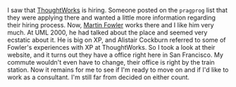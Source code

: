 I saw that [ThoughtWorks](http://www.thoughtworks.com/) is hiring.
Someone posted on the `pragprog` list that they were applying there
and wanted a little more information regarding their hiring process.  Now,
[Martin Fowler](MartinFowler.html) works there and I like him very
much.  At UML 2000, he had talked about the place and seemed very ecstatic about
it.  He is big on XP, and Alistair Cockburn referred to some of Fowler's
experiences with XP at ThoughtWorks.  So I took a look at their website, and it
turns out they have a office right here in San Francisco.  My commute wouldn't
even have to change, their office is right by the train station.  Now it
remains for me to see if I'm ready to move on and if I'd like to work as a
consultant.  I'm still far from decided on either count.
